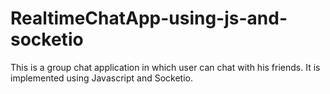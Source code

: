 # RealtimeChatApp-using-js-and-socketio
This is a group chat application in which user can chat with his friends. It is implemented using Javascript and Socketio.
